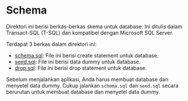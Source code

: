 # Schema

Direktori ini berisi berkas-berkas skema untuk database. Ini ditulis dalam
Transact-SQL (T-SQL) dan kompatibel dengan Microsoft SQL Server.

Terdapat 3 berkas dalam direktori ini:
- [schema.sql](./create.sql): File ini berisi create statement untuk database.
- [seed.sql](./seed.sql): File ini berisi data dummy untuk database.
- [drop.sql](./drop.sql): File ini berisi drop statement untuk database.

Sebelum menjalankan aplikasi, Anda harus membuat database dan menyetel data
dummy. Cukup jalankan `schema.sql` dan `seed.sql` secara berurutan untuk membuat
database dan menyetel data dummy.